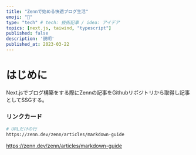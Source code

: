 ```yaml
---
title: "Zennで始める快適ブログ生活"
emoji: "📘"
type: "tech" # tech: 技術記事 / idea: アイデア
topics: [next.js, taiwind, "typescript"]
published: false
description: '説明'
published_at: 2023-03-22
---
```



# はじめに
Next.jsでブログ構築をする際にZennの記事をGithubリポジトリから取得し記事としてSSGする。

### リンクカード
```sh
# URLだけの行
https://zenn.dev/zenn/articles/markdown-guide
```
https://zenn.dev/zenn/articles/markdown-guide